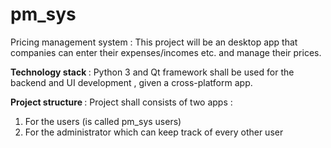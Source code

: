 # pm_sys
Pricing management system :
This project will be an desktop app that companies can enter their 
expenses/incomes etc. and manage their prices. 

<b>Technology stack </b> : 
Python 3 and Qt framework shall be used for the backend and UI development , given a cross-platform app.

<b> Project structure  </b>:
Project shall consists of two apps : 
 1. For the users (is called pm_sys users)
 2. For the administrator which can keep track of every other user
